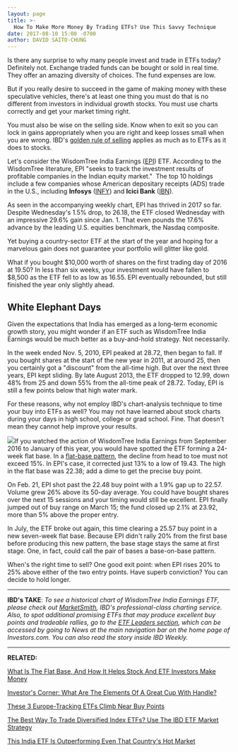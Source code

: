 ```yaml
---
layout: page
title: >-
  How To Make More Money By Trading ETFs? Use This Savvy Technique
date: 2017-08-10 15:00 -0700
author: DAVID SAITO-CHUNG
---
```





Is there any surprise to why many people invest and trade in ETFs today? Definitely not. Exchange traded funds can be bought or sold in real time. They offer an amazing diversity of choices. The fund expenses are low.


But if you really desire to succeed in the game of making money with these speculative vehicles, there's at least one thing you must do that is no different from investors in individual growth stocks. You must use charts correctly and get your market timing right.


You must also be wise on the selling side. Know when to exit so you can lock in gains appropriately when you are right and keep losses small when you are wrong. IBD's [golden rule of selling](https://www.investors.com/how-to-invest/investors-corner/still-the-no-1-rule-for-stock-investors-always-cut-your-losses-short/) applies as much as to ETFs as it does to stocks.



Let's consider the WisdomTree India Earnings ([EPI](https://research.investors.com/quote.aspx?symbol=EPI)) ETF. According to the WisdomTree literature, EPI "seeks to track the investment results of profitable companies in the Indian equity market."  The top 10 holdings include a few companies whose American depositary receipts (ADS) trade in the U.S., including **Infosys** ([INFY](https://research.investors.com/quote.aspx?symbol=INFY)) and **Icici Bank** ([IBN](https://research.investors.com/quote.aspx?symbol=IBN)).


As seen in the accompanying weekly chart, EPI has thrived in 2017 so far. Despite Wednesday's 1.5% drop, to 26.18, the ETF closed Wednesday with an impressive 29.6% gain since Jan. 1. That even pounds the 17.6% advance by the leading U.S. equities benchmark, the Nasdaq composite.


Yet buying a country-sector ETF at the start of the year and hoping for a marvelous gain does not guarantee your portfolio will glitter like gold.


What if you bought \$10,000 worth of shares on the first trading day of 2016 at 19.50? In less than six weeks, your investment would have fallen to \$8,500 as the ETF fell to as low as 16.55. EPI eventually rebounded, but still finished the year only slightly ahead.


White Elephant Days
-------------------


Given the expectations that India has emerged as a long-term economic growth story, you might wonder if an ETF such as WisdomTree India Earnings would be much better as a buy-and-hold strategy. Not necessarily.


In the week ended Nov. 5, 2010, EPI peaked at 28.72, then began to fall. If you bought shares at the start of the new year in 2011, at around 25, then you certainly got a "discount" from the all-time high. But over the next three years, EPI kept sliding. By late August 2013, the ETF dropped to 12.99, down 48% from 25 and down 55% from the all-time peak of 28.72. Today, EPI is still a few points below that high water mark.


For these reasons, why not employ IBD's chart-analysis technique to time your buy into ETFs as well? You may not have learned about stock charts during your days in high school, college or grad school. Fine. That doesn't mean they cannot help improve your results.


![](https://www.investors.com/wp-content/uploads/2017/08/IC_epi_080917.jpg)If you watched the action of WisdomTree India Earnings from September 2016 to January of this year, you would have spotted the ETF forming a 24-week flat base. In a [flat-base pattern](https://www.investors.com/how-to-invest/investors-corner/chart-reading-basics-why-the-flat-base-square-box-show-bullish-action/), the decline from head to toe must not exceed 15%. In EPI's case, it corrected just 13% to a low of 19.43. The high in the flat base was 22.38; add a dime to get the precise buy point.


On Feb. 21, EPI shot past the 22.48 buy point with a 1.9% gap up to 22.57. Volume grew 26% above its 50-day average. You could have bought shares over the next 15 sessions and your timing would still be excellent. EPI finally jumped out of buy range on March 15; the fund closed up 2.1% at 23.92, more than 5% above the proper entry.


In July, the ETF broke out again, this time clearing a 25.57 buy point in a new seven-week flat base. Because EPI didn't rally 20% from the first base before producing this new pattern, the base stage stays the same at first stage. One, in fact, could call the pair of bases a base-on-base pattern.


When's the right time to sell? One good exit point: when EPI rises 20% to 25% above either of the two entry points. Have superb conviction? You can decide to hold longer.




---


**IBD's TAKE**: *To see a historical chart of WisdomTree India Earnings ETF, please check out [MarketSmith](http://shop.investors.com/offer/splashresponsive.aspx?id=mssharpen-fixed&src=A012GE5), IBD's professional-class charting service. Also, to spot additional promising ETFs that may produce excellent buy points and tradeable rallies, go to the [ETF Leaders section](https://www.investors.com/category/etfs-and-funds/etf-leaders/), which can be accessed by going to News at the main navigation bar on the home page of Investors.com. You can also read the story inside IBD Weekly.*




---


**RELATED:**


[What Is The Flat Base, And How It Helps Stock And ETF Investors Make Money](https://www.investors.com/how-to-invest/investors-corner/when-to-buy-the-basics-of-a-flat-base-a-super-growth-stock-pattern/)


[Investor's Corner: What Are The Elements Of A Great Cup With Handle?](https://www.investors.com/how-to-invest/investors-corner/the-basics-how-to-analyze-a-stocks-cup-with-handle/)


[These 3 Europe-Tracking ETFs Climb Near Buy Points](https://www.investors.com/etfs-and-funds/etf-leaders/these-3-europe-tracking-etfs-climb-near-buy-points/)


[The Best Way To Trade Diversified Index ETFs? Use The IBD ETF Market Strategy](https://www.investors.com/market-trend/ibds-etf-market-strategy/ibds-etf-market-strategy/)


[This India ETF Is Outperforming Even That Country's Hot Market](https://www.investors.com/etfs-and-funds/etf-leaders/this-india-etf-is-outperforming-even-the-countrys-hot-market/)




